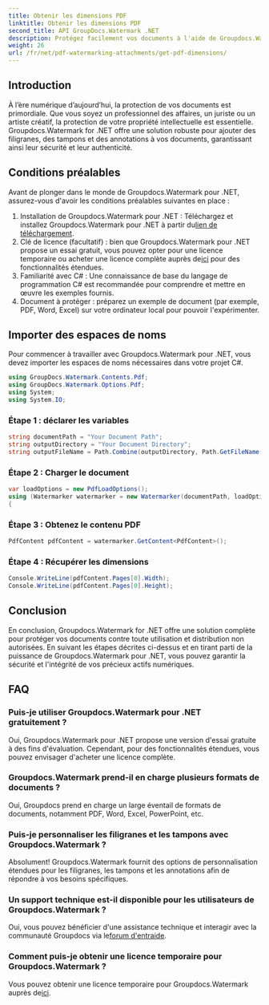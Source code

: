```yaml
---
title: Obtenir les dimensions PDF
linktitle: Obtenir les dimensions PDF
second_title: API GroupDocs.Watermark .NET
description: Protégez facilement vos documents à l'aide de Groupdocs.Watermark pour .NET. Ajoutez des filigranes, des tampons et des annotations sans effort.
weight: 26
url: /fr/net/pdf-watermarking-attachments/get-pdf-dimensions/
---
```

## Introduction
À l’ère numérique d’aujourd’hui, la protection de vos documents est primordiale. Que vous soyez un professionnel des affaires, un juriste ou un artiste créatif, la protection de votre propriété intellectuelle est essentielle. Groupdocs.Watermark for .NET offre une solution robuste pour ajouter des filigranes, des tampons et des annotations à vos documents, garantissant ainsi leur sécurité et leur authenticité.
## Conditions préalables
Avant de plonger dans le monde de Groupdocs.Watermark pour .NET, assurez-vous d'avoir les conditions préalables suivantes en place :
1.  Installation de Groupdocs.Watermark pour .NET : Téléchargez et installez Groupdocs.Watermark pour .NET à partir du[lien de téléchargement](https://releases.groupdocs.com/Watermark/net/).
2.  Clé de licence (facultatif) : bien que Groupdocs.Watermark pour .NET propose un essai gratuit, vous pouvez opter pour une licence temporaire ou acheter une licence complète auprès de[ici](https://purchase.groupdocs.com/buy) pour des fonctionnalités étendues.
3. Familiarité avec C# : Une connaissance de base du langage de programmation C# est recommandée pour comprendre et mettre en œuvre les exemples fournis.
4. Document à protéger : préparez un exemple de document (par exemple, PDF, Word, Excel) sur votre ordinateur local pour pouvoir l'expérimenter.

## Importer des espaces de noms
Pour commencer à travailler avec Groupdocs.Watermark pour .NET, vous devez importer les espaces de noms nécessaires dans votre projet C#.
```csharp
using GroupDocs.Watermark.Contents.Pdf;
using GroupDocs.Watermark.Options.Pdf;
using System;
using System.IO;
```
### Étape 1 : déclarer les variables
```csharp
string documentPath = "Your Document Path";
string outputDirectory = "Your Document Directory";
string outputFileName = Path.Combine(outputDirectory, Path.GetFileName(documentPath));
```
### Étape 2 : Charger le document
```csharp
var loadOptions = new PdfLoadOptions();
using (Watermarker watermarker = new Watermarker(documentPath, loadOptions))
{
```
### Étape 3 : Obtenez le contenu PDF
```csharp
PdfContent pdfContent = watermarker.GetContent<PdfContent>();
```
### Étape 4 : Récupérer les dimensions
```csharp
Console.WriteLine(pdfContent.Pages[0].Width);
Console.WriteLine(pdfContent.Pages[0].Height);
```

## Conclusion
En conclusion, Groupdocs.Watermark for .NET offre une solution complète pour protéger vos documents contre toute utilisation et distribution non autorisées. En suivant les étapes décrites ci-dessus et en tirant parti de la puissance de Groupdocs.Watermark pour .NET, vous pouvez garantir la sécurité et l'intégrité de vos précieux actifs numériques.
## FAQ
### Puis-je utiliser Groupdocs.Watermark pour .NET gratuitement ?
Oui, Groupdocs.Watermark pour .NET propose une version d'essai gratuite à des fins d'évaluation. Cependant, pour des fonctionnalités étendues, vous pouvez envisager d'acheter une licence complète.
### Groupdocs.Watermark prend-il en charge plusieurs formats de documents ?
Oui, Groupdocs prend en charge un large éventail de formats de documents, notamment PDF, Word, Excel, PowerPoint, etc.
### Puis-je personnaliser les filigranes et les tampons avec Groupdocs.Watermark ?
Absolument! Groupdocs.Watermark fournit des options de personnalisation étendues pour les filigranes, les tampons et les annotations afin de répondre à vos besoins spécifiques.
### Un support technique est-il disponible pour les utilisateurs de Groupdocs.Watermark ?
 Oui, vous pouvez bénéficier d'une assistance technique et interagir avec la communauté Groupdocs via le[forum d'entraide](https://forum.groupdocs.com/c/watermark/19).
### Comment puis-je obtenir une licence temporaire pour Groupdocs.Watermark ?
 Vous pouvez obtenir une licence temporaire pour Groupdocs.Watermark auprès de[ici](https://purchase.groupdocs.com/temporary-license/).